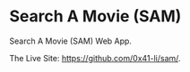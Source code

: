 # Search A Movie (SAM)

Search A Movie (SAM) Web App.

The Live Site: https://github.com/0x41-li/sam/.
